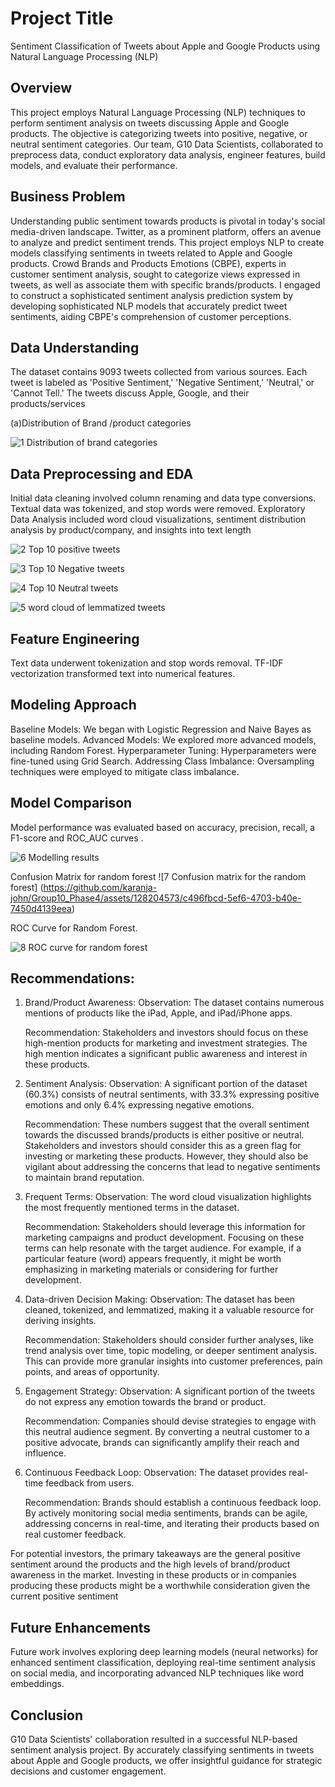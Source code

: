 
# Project Title

Sentiment Classification of Tweets about Apple and Google Products using Natural Language Processing (NLP)

## Overview 

This project employs Natural Language Processing (NLP) techniques to perform sentiment analysis on tweets discussing Apple and Google products. The objective is categorizing tweets into positive, negative, or neutral sentiment categories. Our team, G10 Data Scientists, collaborated to preprocess data, conduct exploratory data analysis, engineer features, build models, and evaluate their performance.
## Business Problem 

Understanding public sentiment towards products is pivotal in today's social media-driven landscape. Twitter, as a prominent platform, offers an avenue to analyze and predict sentiment trends. This project employs NLP to create models classifying sentiments in tweets related to Apple and Google products. Crowd Brands and Products Emotions (CBPE), experts in customer sentiment analysis, sought to categorize views expressed in tweets, as well as associate them with specific brands/products. I engaged to construct a sophisticated sentiment analysis prediction system by developing sophisticated NLP models that accurately predict tweet sentiments, aiding CBPE's comprehension of customer perceptions.
## Data Understanding 

The dataset contains 9093 tweets collected from various sources. Each tweet is labeled as 'Positive Sentiment,' 'Negative Sentiment,' 'Neutral,' or 'Cannot Tell.' The tweets discuss Apple, Google, and their products/services

(a)Distribution of Brand /product categories 

![1 Distribution of brand categories](https://github.com/karanja-john/Group10_Phase4/assets/128204573/f76e8354-cffe-4e7f-8f94-d61e097e6b9e)

## Data Preprocessing and EDA

Initial data cleaning involved column renaming and data type conversions. Textual data was tokenized, and stop words were removed. Exploratory Data Analysis included word cloud visualizations, sentiment distribution analysis by product/company, and insights into text length

![2  Top 10 positive tweets](https://github.com/karanja-john/Group10_Phase4/assets/128204573/da368caa-0406-4302-afa5-565d146cde27)

![3  Top 10 Negative tweets](https://github.com/karanja-john/Group10_Phase4/assets/128204573/2bf9f906-dcf1-4cdb-9da9-5129ad745fb0)

![4  Top 10 Neutral tweets](https://github.com/karanja-john/Group10_Phase4/assets/128204573/a1bed042-97cd-4cac-ba03-b0e6bba82f4a)

![5  word cloud of lemmatized tweets ](https://github.com/karanja-john/Group10_Phase4/assets/128204573/1c57236b-12e1-4139-91d4-c1168486fe1b)

## Feature Engineering

Text data underwent tokenization and stop words removal. TF-IDF vectorization transformed text into numerical features.

## Modeling Approach

Baseline Models: We began with Logistic Regression and Naive Bayes as baseline models.
Advanced Models: We explored more advanced models, including Random Forest.
Hyperparameter Tuning: Hyperparameters were fine-tuned using Grid Search.
Addressing Class Imbalance: Oversampling techniques were employed to mitigate class imbalance.


## Model Comparison

Model performance was evaluated based on accuracy, precision, recall, a F1-score and ROC_AUC curves .

![6 Modelling results](https://github.com/karanja-john/Group10_Phase4/assets/128204573/05677cfb-a030-41cd-a972-8d70b4749e17)

Confusion Matrix for random forest
![7 Confusion matrix for  the random forest]
(https://github.com/karanja-john/Group10_Phase4/assets/128204573/c496fbcd-5ef6-4703-b40e-7450d4139eea)

ROC Curve for Random Forest.


![8 ROC  curve for  random forest](https://github.com/karanja-john/Group10_Phase4/assets/128204573/ee4ab796-b96f-4c3a-88d7-768c20b5846f)



## Recommendations:

1.	Brand/Product Awareness:
Observation: The dataset contains numerous mentions of products like the iPad, Apple, and iPad/iPhone apps.

 	Recommendation: Stakeholders and investors should focus on these high-mention products for marketing and investment strategies. The high mention indicates a significant public awareness and interest in these products.
2.	Sentiment Analysis:
Observation: A significant portion of the dataset (60.3%) consists of neutral sentiments, with 33.3% expressing positive emotions and only 6.4% expressing negative emotions.
 	
     Recommendation: These numbers suggest that the overall sentiment towards the discussed brands/products is either positive or neutral. Stakeholders and investors should consider this as a green flag for investing or marketing these products. However, they should also be vigilant about addressing the concerns that lead to negative sentiments to maintain brand reputation.
3.	Frequent Terms:
Observation: The word cloud visualization highlights the most frequently mentioned terms in the dataset.
 	
     Recommendation: Stakeholders should leverage this information for marketing campaigns and product development. Focusing on these terms can help resonate with the target audience. For example, if a particular feature (word) appears frequently, it might be worth emphasizing in marketing materials or considering for further development.
4.	Data-driven Decision Making:
Observation: The dataset has been cleaned, tokenized, and lemmatized, making it a valuable resource for deriving insights.
 	
     Recommendation: Stakeholders should consider further analyses, like trend analysis over time, topic modeling, or deeper sentiment analysis. This can provide more granular insights into customer preferences, pain points, and areas of opportunity.
5.	Engagement Strategy:
Observation: A significant portion of the tweets do not express any emotion towards the brand or product.
 	
     Recommendation: Companies should devise strategies to engage with this neutral audience segment. By converting a neutral customer to a positive advocate, brands can significantly amplify their reach and influence.
6.	Continuous Feedback Loop:
 Observation: The dataset provides real-time feedback from users.
 
     Recommendation: Brands should establish a continuous feedback loop. By actively monitoring social media sentiments, brands can be agile, addressing concerns in real-time, and iterating their products based on real customer feedback.

For potential investors, the primary takeaways are   the general positive sentiment around the products and the high levels of brand/product awareness in the market. Investing in these products or in companies producing these products might be a worthwhile consideration given the current positive sentiment

##  Future Enhancements

Future work involves exploring deep learning models (neural networks) for enhanced sentiment classification, deploying real-time sentiment analysis on social media, and incorporating advanced NLP techniques like word embeddings.
## Conclusion

G10 Data Scientists' collaboration resulted in a successful NLP-based sentiment analysis project. By accurately classifying sentiments in tweets about Apple and Google products, we offer insightful guidance for strategic decisions and customer engagement.
